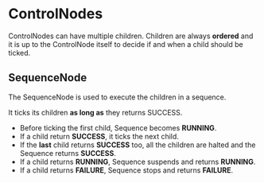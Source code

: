 # ControlNodes

ControlNodes can have multiple children. Children are always __ordered__
and it is up to the ControlNode itself to decide if and when a child should
be ticked.

## SequenceNode

The SequenceNode is used to execute the children in a sequence.

It ticks its children __as long as__ they returns SUCCESS.

- Before ticking the first child, Sequence becomes __RUNNING__.
- If a child return __SUCCESS__, it ticks the next child.
- If the __last__ child returns __SUCCESS__ too, all the children are halted and
 the Sequence returns __SUCCESS__.
- If a child returns __RUNNING__, Sequence suspends and returns __RUNNING__.
- If a child returns __FAILURE__, Sequence stops and returns __FAILURE__. 







 
